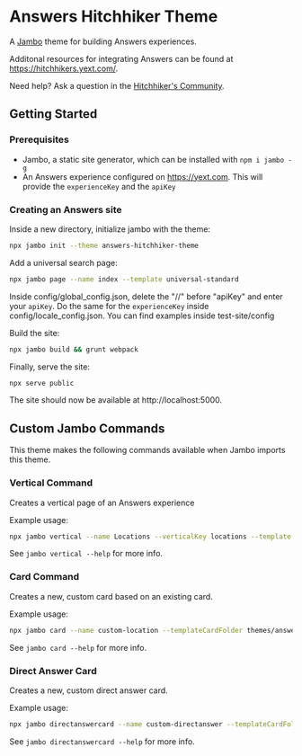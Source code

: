 # Answers Hitchhiker Theme

A [Jambo](https://github.com/yext/jambo) theme for building Answers experiences.

Additonal resources for integrating Answers can be found at https://hitchhikers.yext.com/.

Need help? Ask a question in the [Hitchhiker's Community](https://hitchhikers.yext.com/community/c/answers).

## Getting Started

### Prerequisites
- Jambo, a static site generator, which can be installed with `npm i jambo -g`
- An Answers experience configured on https://yext.com. This will provide the `experienceKey` and the `apiKey`

### Creating an Answers site

Inside a new directory, initialize jambo with the theme:
```bash
npx jambo init --theme answers-hitchhiker-theme
```

Add a universal search page:
```bash
npx jambo page --name index --template universal-standard
```

Inside config/global_config.json, delete the "//" before "apiKey" and enter your `apiKey`. Do the same for the `experienceKey` inside config/locale_config.json.
You can find examples inside test-site/config

Build the site:
```bash
npx jambo build && grunt webpack
```

Finally, serve the site:
```bash
npx serve public
```

The site should now be available at http://localhost:5000.

## Custom Jambo Commands

This theme makes the following commands available when Jambo imports this theme.

### Vertical Command
Creates a vertical page of an Answers experience

Example usage:
```bash
npx jambo vertical --name Locations --verticalKey locations --template vertical-standard
```

See `jambo vertical --help` for more info.

### Card Command
Creates a new, custom card based on an existing card.

Example usage:
```bash
npx jambo card --name custom-location --templateCardFolder themes/answers-hitchhiker-theme/cards/location-standard
```

See `jambo card --help` for more info.

### Direct Answer Card
Creates a new, custom direct answer card.

Example usage:
```bash
npx jambo directanswercard --name custom-directanswer --templateCardFolder themes/answers-hitchhiker-theme/directanswercards/allfields-standard
```

See `jambo directanswercard --help` for more info.